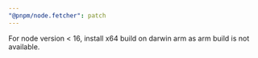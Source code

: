 ```yaml
---
"@pnpm/node.fetcher": patch
---
```


For node version < 16, install x64 build on darwin arm as arm build is not available.
